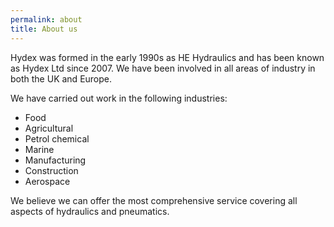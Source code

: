 ```yaml
---
permalink: about
title: About us
---
```


Hydex was formed in the early 1990s as HE Hydraulics and has been known as Hydex Ltd since 2007. We have been involved in all areas of industry in both the UK and Europe.

We have carried out work in the following industries:
- Food
- Agricultural
- Petrol chemical
- Marine
- Manufacturing
- Construction
- Aerospace

We believe we can offer the most comprehensive service covering all aspects of hydraulics and pneumatics.